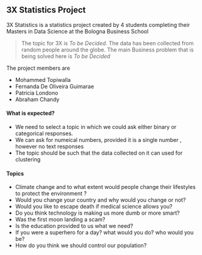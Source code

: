 ## 3X Statistics Project

3X Statistics is a statistics project created by 4 students completing their Masters in Data Science at the Bologna Business School

> The topic for 3X is *To be Decided*. The data has been collected from random people around the globe.  The main Business problem that is being solved here is  *To be Decided*

The project members are

* Mohammed Topiwalla
* Fernanda De Oliveira Guimarae
* Patricia Londono
* Abraham Chandy

#### What is expected?
* We need to select a topic in which we could ask either binary or categorical responses.
* We can ask for numeical numbers, provided it is a single number , however no text responses
* The topic should be such that the data collected on it can used for clustering

#### Topics
* Climate change and to what extent would people change their lifestyles to protect the environment ?
* Would you change your country and why would you change or not?
* Would you like to escape death if medical science allows you?
* Do you think technology is making us more dumb or more smart?
* Was the first moon landing a scam?
* Is the education provided to us what we need?
* If you were a superhero for a day? what would you do? who would you be?
* How do you think we should control our population?